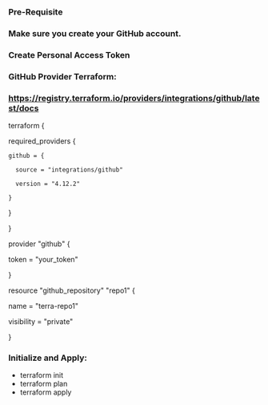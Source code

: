 ### Pre-Requisite
### Make sure you create your GitHub account.
### Create Personal Access Token
### GitHub Provider Terraform:
### https://registry.terraform.io/providers/integrations/github/latest/docs



terraform {

  required_providers {
  
    github = {
    
      source = "integrations/github"
      
      version = "4.12.2"
      
    }
    
  }
  
}


provider "github" {

  token = "your_token"
  
}


resource "github_repository" "repo1" {

  name        = "terra-repo1"
  

  visibility  = "private"
  

}




### Initialize and Apply:
* terraform init
* terraform plan
* terraform apply
